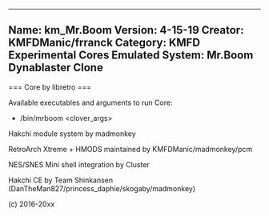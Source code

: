 -----------------------
Name: km_Mr.Boom
Version: 4-15-19
Creator: KMFDManic/frranck
Category: KMFD Experimental Cores
Emulated System: Mr.Boom Dynablaster Clone
-----------------------
=== Core by libretro ===

Available executables and arguments to run Core:
- /bin/mrboom <rom> <clover_args>

Hakchi module system by madmonkey

RetroArch Xtreme + HMODS maintained by KMFDManic/madmonkey/pcm

NES/SNES Mini shell integration by Cluster

Hakchi CE by Team Shinkansen (DanTheMan827/princess_daphie/skogaby/madmonkey)

(c) 2016-20xx
